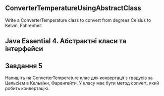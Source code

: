 ## ConverterTemperatureUsingAbstractClass
Write a ConverterTemperature class to convert from degrees Celsius to Kelvin, Fahrenheit
## Java Essential 4. Абстрактні класи та інтерфейси

## Завдання 5
Напишіть на ConverterTemperature клас для конвертації з градусів за Цельсієм в Кельвіни, Фаренгейти. У класу має бути метод convert, який робить конвертацію.

